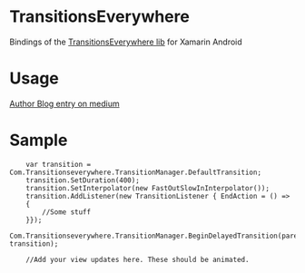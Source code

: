 # TransitionsEverywhere
Bindings of the [TransitionsEverywhere lib](https://github.com/andkulikov/Transitions-Everywhere) for Xamarin Android

# Usage

[Author Blog entry on medium](https://medium.com/@andkulikov/animate-all-the-things-transitions-in-android-914af5477d50#.l1amxf3ry)


# Sample

        var transition = Com.Transitionseverywhere.TransitionManager.DefaultTransition;
        transition.SetDuration(400);
        transition.SetInterpolator(new FastOutSlowInInterpolator());
        transition.AddListener(new TransitionListener { EndAction = () => 
        {
            //Some stuff
        }});
        Com.Transitionseverywhere.TransitionManager.BeginDelayedTransition(parent, transition);
        
        //Add your view updates here. These should be animated.
